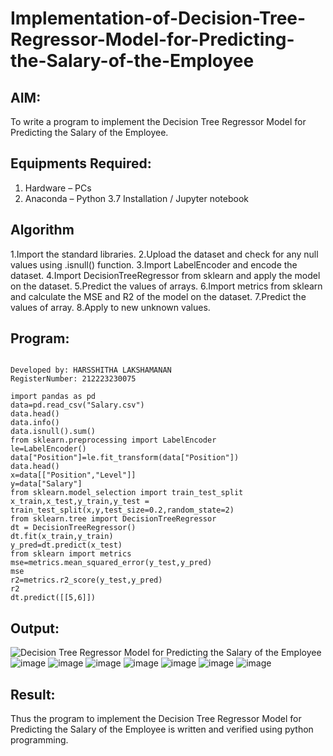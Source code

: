 # Implementation-of-Decision-Tree-Regressor-Model-for-Predicting-the-Salary-of-the-Employee

## AIM:
To write a program to implement the Decision Tree Regressor Model for Predicting the Salary of the Employee.

## Equipments Required:
1. Hardware – PCs
2. Anaconda – Python 3.7 Installation / Jupyter notebook

## Algorithm
1.Import the standard libraries.
2.Upload the dataset and check for any null values using .isnull() function.
3.Import LabelEncoder and encode the dataset.
4.Import DecisionTreeRegressor from sklearn and apply the model on the dataset.
5.Predict the values of arrays.
6.Import metrics from sklearn and calculate the MSE and R2 of the model on the dataset.
7.Predict the values of array. 8.Apply to new unknown values.

## Program:
```

Developed by: HARSSHITHA LAKSHAMANAN
RegisterNumber: 212223230075

import pandas as pd
data=pd.read_csv("Salary.csv")
data.head()
data.info()
data.isnull().sum()
from sklearn.preprocessing import LabelEncoder
le=LabelEncoder()
data["Position"]=le.fit_transform(data["Position"])
data.head()
x=data[["Position","Level"]]
y=data["Salary"]
from sklearn.model_selection import train_test_split
x_train,x_test,y_train,y_test = train_test_split(x,y,test_size=0.2,random_state=2)
from sklearn.tree import DecisionTreeRegressor
dt = DecisionTreeRegressor()
dt.fit(x_train,y_train)
y_pred=dt.predict(x_test)
from sklearn import metrics
mse=metrics.mean_squared_error(y_test,y_pred)
mse
r2=metrics.r2_score(y_test,y_pred)
r2
dt.predict([[5,6]])

```

## Output:
![Decision Tree Regressor Model for Predicting the Salary of the Employee](sam.png)
![image](https://github.com/harshulaxman/Implementation-of-Decision-Tree-Regressor-Model-for-Predicting-the-Salary-of-the-Employee/assets/145686689/bf890ab1-9b58-4fed-abd0-5b4d8e36c3cb)
![image](https://github.com/harshulaxman/Implementation-of-Decision-Tree-Regressor-Model-for-Predicting-the-Salary-of-the-Employee/assets/145686689/42433663-b863-460e-bb25-141ca34e14f7)
![image](https://github.com/harshulaxman/Implementation-of-Decision-Tree-Regressor-Model-for-Predicting-the-Salary-of-the-Employee/assets/145686689/fec2443c-d684-455e-b7e4-8e389e6122fd)
![image](https://github.com/harshulaxman/Implementation-of-Decision-Tree-Regressor-Model-for-Predicting-the-Salary-of-the-Employee/assets/145686689/b47d7eb9-8a88-4ffe-9052-b652f4aa1c2c)
![image](https://github.com/harshulaxman/Implementation-of-Decision-Tree-Regressor-Model-for-Predicting-the-Salary-of-the-Employee/assets/145686689/ac386648-bb26-4a62-b72c-47809e029f65)
![image](https://github.com/harshulaxman/Implementation-of-Decision-Tree-Regressor-Model-for-Predicting-the-Salary-of-the-Employee/assets/145686689/b3ee5db6-c3aa-4885-bb74-5009da7556f1)
![image](https://github.com/harshulaxman/Implementation-of-Decision-Tree-Regressor-Model-for-Predicting-the-Salary-of-the-Employee/assets/145686689/069312ca-fb57-4907-9d62-c9550d469e3c)


## Result:
Thus the program to implement the Decision Tree Regressor Model for Predicting the Salary of the Employee is written and verified using python programming.
